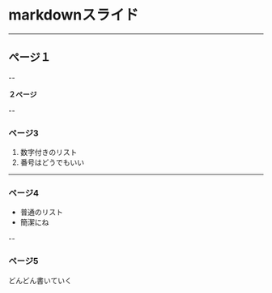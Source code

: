 # markdownスライド

---

## ページ１

--

**２ページ**

--

### ページ3

1. 数字付きのリスト
1. 番号はどうでもいい

---

### ページ4

- 普通のリスト
- 簡潔にね

--

### ページ5

どんどん書いていく